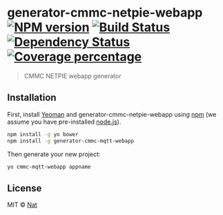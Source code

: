 # generator-cmmc-netpie-webapp [![NPM version][npm-image]][npm-url] [![Build Status][travis-image]][travis-url] [![Dependency Status][daviddm-image]][daviddm-url] [![Coverage percentage][coveralls-image]][coveralls-url]
> CMMC NETPIE webapp generator

## Installation

First, install [Yeoman](http://yeoman.io) and generator-cmmc-netpie-webapp using [npm](https://www.npmjs.com/) (we assume you have pre-installed [node.js](https://nodejs.org/)).

```bash
npm install -g yo bower
npm install -g generator-cmmc-mqtt-webapp
```

Then generate your new project:

```bash
yo cmmc-mqtt-webapp appname
```

## License

MIT © [Nat]()


[npm-image]: https://badge.fury.io/js/generator-cmmc-netpie-webapp.svg
[npm-url]: https://npmjs.org/package/generator-cmmc-netpie-webapp
[travis-image]: https://travis-ci.org/cmmakerclub/generator-cmmc-netpie-webapp.svg?branch=master
[travis-url]: https://travis-ci.org/cmmakerclub/generator-cmmc-netpie-webapp
[daviddm-image]: https://david-dm.org/cmmakerclub/generator-cmmc-netpie-webapp.svg?theme=shields.io
[daviddm-url]: https://david-dm.org/cmmakerclub/generator-cmmc-netpie-webapp
[coveralls-image]: https://coveralls.io/repos/cmmakerclub/generator-cmmc-netpie-webapp/badge.svg
[coveralls-url]: https://coveralls.io/r/cmmakerclub/generator-cmmc-netpie-webapp
